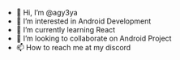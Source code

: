 - 👋 Hi, I’m @agy3ya
- 👀 I’m interested in Android Development  
- 🌱 I’m currently learning React   
- 💞️ I’m looking to collaborate on Android Project
- 📫 How to reach me at my discord

<!---
agy3ya/agy3ya is a ✨ special ✨ repository because its `README.md` (this file) appears on your GitHub profile.
You can click the Preview link to take a look at your changes.
--->
